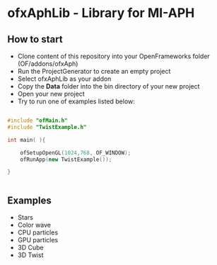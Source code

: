 ofxAphLib - Library for MI-APH
=========

## How to start

* Clone content of this repository into your OpenFrameworks folder (OF/addons/ofxAph)
* Run the ProjectGenerator to create an empty project
* Select ofxAphLib as your addon
* Copy the **Data** folder into the bin directory of your new project
* Open your new project
* Try to run one of examples listed below:

```cpp

#include "ofMain.h"
#include "TwistExample.h"

int main( ){

	ofSetupOpenGL(1024,768, OF_WINDOW);
	ofRunApp(new TwistExample());

}



``` 


## Examples
* Stars
* Color wave
* CPU particles
* GPU particles
* 3D Cube
* 3D Twist 
